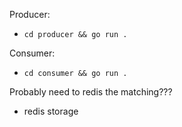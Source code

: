 Producer:
- `cd producer && go run .`

Consumer:
- `cd consumer && go run .`

Probably need to redis the matching???
- redis storage